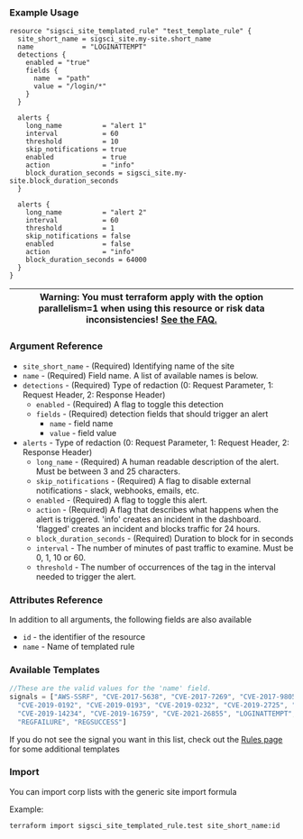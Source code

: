 ### Example Usage

```hcl-terraform
resource "sigsci_site_templated_rule" "test_template_rule" {
  site_short_name = sigsci_site.my-site.short_name
  name            = "LOGINATTEMPT"
  detections {
    enabled = "true"
    fields {
      name  = "path"
      value = "/login/*"
    }
  }

  alerts {
    long_name          = "alert 1"
    interval           = 60
    threshold          = 10
    skip_notifications = true
    enabled            = true
    action             = "info"
    block_duration_seconds = sigsci_site.my-site.block_duration_seconds
  }

  alerts {
    long_name          = "alert 2"
    interval           = 60
    threshold          = 1
    skip_notifications = false
    enabled            = false
    action             = "info"
    block_duration_seconds = 64000
  }
}
```
|Warning: You must terraform apply with the option parallelism=1 when using this resource or risk data inconsistencies! [See the FAQ.](https://github.com/signalsciences/terraform-provider-sigsci/blob/master/docs/guides/FAQ.md)|
|---|

### Argument Reference
- `site_short_name` - (Required) Identifying name of the site
- `name` - (Required) Field name. A list of available names is below.
- `detections` - (Required) Type of redaction (0: Request Parameter, 1: Request Header, 2: Response Header)
  - `enabled` - (Required) A flag to toggle this detection
  - `fields` - (Required) detection fields that should trigger an alert
    - `name` - field name
    - `value` - field value
- `alerts` -  Type of redaction (0: Request Parameter, 1: Request Header, 2: Response Header)
  - `long_name` - (Required) A human readable description of the alert. Must be between 3 and 25 characters.
  - `skip_notifications` - (Required) A flag to disable external notifications - slack, webhooks, emails, etc.
  - `enabled` - (Required) A flag to toggle this alert.
  - `action` - (Required) A flag that describes what happens when the alert is triggered. 'info' creates an incident in the dashboard. 'flagged' creates an incident and blocks traffic for 24 hours.
  - `block_duration_seconds` - (Required) Duration to block for in seconds
  - `interval` - The number of minutes of past traffic to examine. Must be 0, 1, 10 or 60.
  - `threshold` - The number of occurrences of the tag in the interval needed to trigger the alert.

### Attributes Reference
In addition to all arguments, the following fields are also available
 - `id` - the identifier of the resource
 - `name` - Name of templated rule

### Available Templates
```javascript
//These are the valid values for the 'name' field.  
signals = ["AWS-SSRF", "CVE-2017-5638", "CVE-2017-7269", "CVE-2017-9805", "CVE-2018-9206", "CVE-2018-11776", 
  "CVE-2019-0192", "CVE-2019-0193", "CVE-2019-0232", "CVE-2019-2725", "CVE-2019-3396", "CVE-2019-5418", "CVE-2019-6340",
  "CVE-2019-14234", "CVE-2019-16759", "CVE-2021-26855", "LOGINATTEMPT", "LOGINFAILURE", "LOGINSUCCESS", "REGATTEMPT", 
  "REGFAILURE", "REGSUCCESS"]
```

If you do not see the signal you want in this list, check out the [Rules page](https://github.com/signalsciences/terraform-provider-sigsci/blob/master/docs/resources/site_rule.md) for some additional templates

### Import
You can import corp lists with the generic site import formula

Example:
```shell script
terraform import sigsci_site_templated_rule.test site_short_name:id
```
